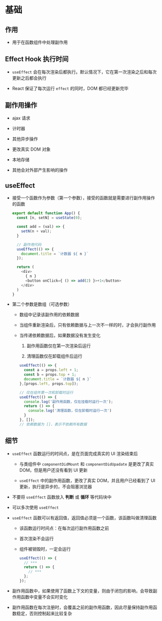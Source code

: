 # 基础

## 作用

+ 用于在函数组件中处理副作用

## Effect Hook 执行时间

+ `useEffect` 会在每次渲染后都执行。默认情况下，它在第一次渲染之后和每次更新之后都会执行

+ React 保证了每次运行 `effect` 的同时，DOM 都已经更新完毕

## 副作用操作

+ ajax 请求

+ 计时器

+ 其他异步操作

+ 更改真实 DOM 对象

+ 本地存储

+ 其他会对外部产生影响的操作

## useEffect

+ 接受一个函数作为参数（第一个参数），接受的函数就是需要进行副作用操作的函数

  ```js
  export default function App() {
    const [n, setN] = useState(0);

    const add = (val) => {
      setN(n + val);
    }

    // 副作用代码
    useEffect(() => {
      document.title = `计数器 ${ n }`
    });

    return (
      <div>
        { n }
        <button onClick={ () => add(2) }>+1</button>
      </div>
    )
  }
  ```

+ 第二个参数是数组（可选参数）

  + 数组中记录该副作用的依赖数据

  + 当组件重新渲染后，只有依赖数据与上一次不一样的时，才会执行副作用

  + 当传递依赖数据后，如果数据没有发生变化

      1. 副作用函数仅在第一次渲染后运行

      2. 清理函数仅在卸载组件后运行

    ```js
    useEffect(() => {
      const a = props.left + 1;
      const b = props.top + 1;
      document.title = `计数器 ${ n }`
    },[props.left, props.top]);
    ```

    ```js
    // 仅在组件第一次和卸载时运行
    useEffect(() => {
      console.log('副作用函数，仅在挂载时运行一次');
      return () => {
        console.log('清理函数，仅在卸载时运行一次')
      }
    }, []);
    // 依赖数据为 []，表示不依赖所有数据
    ```

## 细节

+ `useEffect` 函数运行的时间点，是在页面完成真实的 UI 渲染结束后

  + 与类组件中 `componentDidMount` 和 `componentDidUpadate` 是更改了真实 DOM，但是用户还没有看到 UI 更新

  + `useEffect` 中的副作用函数，更改了真实 DOM，并且用户已经看到了 UI 更新，执行是异步的，不会阻塞浏览器

+ 不要将 `useEffect` 函数放入 **判断** 或 **循环** 等代码块中

+ 可以多次使用 `useEffect`

+ `useEffect` 函数可以有返回值，返回值必须是一个函数，该函数叫做清理函数

  + 该函数运行时间点：在每次运行副作用函数之前

  + 首次渲染不会运行

  + 组件被销毁时，一定会运行

      ```js
      useEffect(() => {
        // ***
        return () => {
          // ***
        };
      });
      ```

+ 副作用函数中，如果使用了函数上下文的变量，则由于闭包的影响，会导致副作用函数中变量不会实时变化

+ 副作用函数在每次注册时，会覆盖之前的副作用函数，因此尽量保持副作用函数稳定，否则控制起来比较复杂
